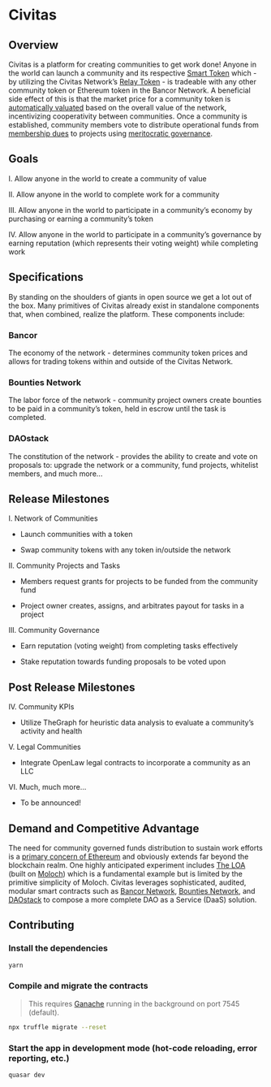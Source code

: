# Civitas

## Overview

Civitas is a platform for creating communities to get work done! Anyone in the world can launch a community and its respective [Smart Token](https://support.bancor.network/hc/en-us/articles/360000472072-How-does-a-Smart-Token-work-) which - by utilizing the Civitas Network’s [Relay Token](https://support.bancor.network/hc/en-us/articles/360000458052-What-is-a-Relay-Token-) - is tradeable with any other community token or Ethereum token in the Bancor Network. A beneficial side effect of this is that the market price for a community token is [automatically valuated](https://support.bancor.network/hc/en-us/articles/360000457992-What-is-a-Liquid-Token-) based on the overall value of the network, incentivizing cooperativity between communities. Once a community is established, community members vote to distribute operational funds from [membership dues](https://1337alliance.com/) to projects using [meritocratic governance](https://medium.com/daostack/a-guide-to-daostacks-initial-reputation-protocol-f8365f157f7a).

## Goals

I. Allow anyone in the world to create a community of value

II. Allow anyone in the world to complete work for a community

III. Allow anyone in the world to participate in a community’s economy by purchasing or earning a community’s token

IV. Allow anyone in the world to participate in a community’s governance by earning reputation (which represents their voting weight) while completing work

## Specifications

By standing on the shoulders of giants in open source we get a lot out of the box. Many primitives of Civitas already exist in standalone components that, when combined, realize the platform. These components include:

### Bancor

The economy of the network - determines community token prices and allows for trading tokens within and outside of the Civitas Network.

### Bounties Network

The labor force of the network - community project owners create bounties to be paid in a community’s token, held in escrow until the task is completed.

### DAOstack

The constitution of the network - provides the ability to create and vote on proposals to: upgrade the network or a community, fund projects, whitelist members, and much more...

## Release Milestones

I. Network of Communities

- Launch communities with a token

- Swap community tokens with any token in/outside the network

II. Community Projects and Tasks

- Members request grants for projects to be funded from the community fund

- Project owner creates, assigns, and arbitrates payout for tasks in a project

III. Community Governance

- Earn reputation (voting weight) from completing tasks effectively

- Stake reputation towards funding proposals to be voted upon

## Post Release Milestones

IV. Community KPIs

- Utilize TheGraph for heuristic data analysis to evaluate a community’s activity and health

V. Legal Communities

- Integrate OpenLaw legal contracts to incorporate a community as an LLC

VI. Much, much more…

- To be announced!

## Demand and Competitive Advantage

The need for community governed funds distribution to sustain work efforts is a [primary concern of Ethereum](https://medium.com/streamrblog/a-proposal-for-ethereum-voting-mechanisms-and-common-funds-distribution-f637eb2515b1) and obviously extends far beyond the blockchain realm. One highly anticipated experiment includes [The LOA](https://medium.com/coinmonks/venturing-into-the-lao-comparing-molochdao-and-vmlao-solidity-designs-81da2361dba5) (built on [Moloch](https://medium.com/@simondlr/the-moloch-dao-collapsing-the-firm-2a800b3aa2e7)) which is a fundamental example but is limited by the primitive simplicity of Moloch. Civitas leverages sophisticated, audited, modular smart contracts such as [Bancor Network](https://support.bancor.network/hc/en-us/articles/360001190311-How-is-Bancor-different-than-an-exchange-), [Bounties Network](https://bounties.network/gettingStarted), and [DAOstack](https://medium.com/daostack/an-explanation-of-daostack-in-fairly-simple-terms-d0e034739c5a) to compose a more complete DAO as a Service (DaaS) solution.

## Contributing

### Install the dependencies

```bash
yarn
```

### Compile and migrate the contracts

> This requires [Ganache](https://www.trufflesuite.com/ganache) running in the background on port 7545 (default).

```bash
npx truffle migrate --reset
```

### Start the app in development mode (hot-code reloading, error reporting, etc.)

```bash
quasar dev
```
